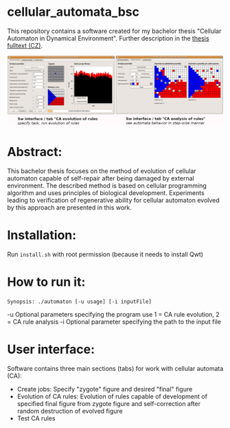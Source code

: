 # cellular_automata_bsc
This repository contains a software created for my bachelor thesis "Cellular Automaton in Dynamical Environment". Further description in the
[thesis fulltext (CZ)](https://www.fit.vut.cz/study/thesis/4483/.en?year=0&stud=bendl).

![GUI](https://github.com/xbendl/cellular_automata_bsc/blob/main/fig.png)

Abstract:
==========
This bachelor thesis focuses on the method of evolution of cellular automaton capable of self-repair after being damaged by external environment. The described method is based on cellular programming algorithm and uses principles of biological development. Experiments leading to verification of regenerative ability for cellular automaton evolved by this approach are presented in this work.

Installation:
============
Run `install.sh` with root permission (because it needs to install Qwt)

How to run it:
=============
```Synopsis: ./automaton [-u usage] [-i inputFile]```

-u Optional parameters specifying the program use
   1 = CA rule evolution, 2 = CA rule analysis
-i Optional parameter specifying the path to the input file

User interface:
===============
Software contains three main sections (tabs) for work with cellular automata (CA):
- Create jobs: Specify "zygote" figure and desired "final" figure
- Evolution of CA rules: Evolution of rules capable of development of specified final figure from zygote figure and self-correction after random destruction of evolved figure
- Test CA rules

